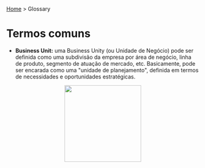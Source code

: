 [Home](http://deeployer.com/deeployer-patterns-and-practices/) > Glossary

# Termos comuns

- **Business Unit:** uma Business Unity (ou Unidade de Negócio) pode ser definida como uma subdivisão da empresa por área de negócio, linha de produto, segmento de atuação de mercado, etc. Basicamente, pode ser encarada como uma "unidade de planejamento", definida em termos de necessidades e oportunidades estratégicas.


<p align="center">
  <img width="200" height="200" src="http://deeployer.com/deeployer-patterns-and-practices/assets/images/deeployer-logo-hexagon-avatar.png">
</p>
